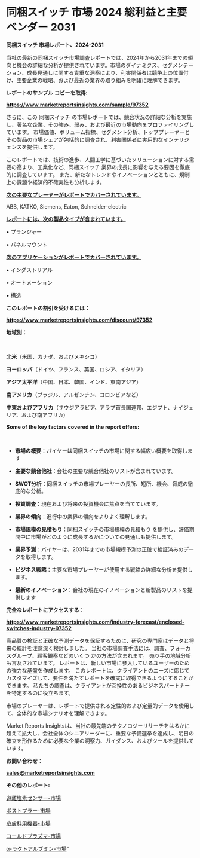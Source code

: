 # 同梱スイッチ 市場 2024 総利益と主要ベンダー 2031

<strong>同梱スイッチ 市場レポート、2024-2031</strong>

当社の最新の同梱スイッチ市場調査レポートでは、2024年から2031年までの傾向と機会の詳細な分析が提供されています。市場のダイナミクス、セグメンテーション、成長見通しに関する貴重な洞察により、利害関係者は競争上の位置付け、主要企業の戦略、および最近の業界の取り組みを明確に理解できます。



<strong>レポートのサンプル コピーを取得:</strong> <a href=https://www.marketreportsinsights.com/sample/97352>

<strong><u>https://www.marketreportsinsights.com/sample/97352</u></strong></a>

さらに、この 同梱スイッチ の市場レポートでは、競合状況の詳細な分析を実施し、著名な企業、その強み、弱み、および最近の市場動向をプロファイリングしています。 市場価値、ボリューム指標、セグメント分析、トッププレーヤーとその製品の市場シェアが包括的に調査され、利害関係者に実用的なインテリジェンスを提供します。

このレポートでは、技術の進歩、人間工学に基づいたソリューションに対する需要の高まり、工業化など、同梱スイッチ 業界の成長に影響を与える要因を徹底的に調査しています。 また、新たなトレンドやイノベーションとともに、規制上の課題や経済的不確実性も分析します。



<strong><u>次の主要なプレーヤーがレポートでカバーされています。</u></strong>

ABB, KATKO, Siemens, Eaton, Schneider-electric



<strong><u><b>レポートには、次の製品タイプが含まれています。</b></u></strong>

• プランジャー

• パネルマウント



<strong><u><b>次のアプリケーションがレポートでカバーされています。</b></u></strong>

• インダストリアル

• オートメーション

• 構造



<strong><b>このレポートの割引を受けるには：</b></strong>

<a href=https://www.marketreportsinsights.com/discount/97352>

<strong><u>https://www.marketreportsinsights.com/discount/97352</u></strong></a>



<strong>地域別：</strong>

<strong> </strong>



<strong>北米</strong>（米国、カナダ、およびメキシコ）



<strong>ヨーロッパ</strong>（ドイツ、フランス、英国、ロシア、イタリア）



<strong>アジア太平洋</strong>（中国、日本、韓国、インド、東南アジア）



<strong>南アメリカ</strong>（ブラジル、アルゼンチン、コロンビアなど）



<strong>中東およびアフリカ</strong>（サウジアラビア、アラブ首長国連邦、エジプト、ナイジェリア、および南アフリカ）



<strong>Some of the key factors covered in the report offers:</strong>

<strong> </strong>
<ul>
  <li>

<strong>市場の概要</strong>：バイヤーは同梱スイッチの市場に関する幅広い概要を取得します</li>
  <li>

<strong>主要な競合他社</strong>：会社の主要な競合他社のリストが含まれています。</li>
  <li>

<strong>SWOT分析</strong>：同梱スイッチの市場プレーヤーの長所、短所、機会、脅威の徹底的な分析。</li>
  <li>

<strong>投資調査</strong>：現在および将来の投資機会に焦点を当てています。</li>
  <li>

<strong>業界の傾向</strong>：進行中の業界の傾向をよりよく理解します。</li>
  <li>

<strong>市場規模の見積もり</strong>：同梱スイッチの市場規模の見積もり を提供し、評価期間中に市場がどのように成長するかについての見通しも提供します。</li>
  <li>

<strong>業界予測</strong>：バイヤーは、2031年までの市場規模予測の正確で検証済みのデータを取得します。</li>
  <li>

<strong>ビジネス戦略</strong>：主要な市場プレーヤーが使用する戦略の詳細な分析を提供します。</li>
  <li>

<strong>最新のイノベーション</strong>：会社の現在のイノベーションと新製品のリストを提供します</li>
</ul>


<strong>完全なレポートにアクセスする</strong>：

<a href=https://www.marketreportsinsights.com/industry-forecast/enclosed-switches-industry-97352>

<strong><u>https://www.marketreportsinsights.com/industry-forecast/enclosed-switches-industry-97352</u></strong></a>

高品質の検証と正確な予測データを保証するために、研究の専門家はデータと将来の統計を注意深く検討しました。 当社の市場調査手法には、調査、フォーカスグループ、顧客観察などのいくつ かの方法が含まれます。 売り手の地域分析も言及されています。 レポートは、新しい市場に参入しているユーザーのための強力な基盤を作成します。 このレポートは、クライアントのニーズに応じてカスタマイズして、要件を満たすレポートを確実に取得できるようにすることができます。 私たちの調査は、クライアントが互換性のあるビジネスパートナーを特定するのに役立ちます。

市場のプレーヤーは、レポートで提供される定性的および定量的データを使用して、全体的な市場シナリオを理解できます。

Market Reports Insightsは、当社の最先端のテクノロジーリサーチをはるかに超えて拡大し、会社全体のシニアリーダーに、重要な予備選挙を達成し、明日の確立を形作るために必要な企業の洞察力、ガイダンス、およびツールを提供しています。



<strong><b>お問い合わせ</b></strong>：

<a href=mailto:sales@marketreportsinsights.com>

<strong><u>sales@marketreportsinsights.com</u></strong></a>



<strong>その他のレポート:</strong>

<a href=https://www.linkedin.com/pulse/遊離塩素センサー-市場-2023-収益と成長ドライバー-2030-analytics-achievers-24-analysis-8dxbf/>遊離塩素センサー-市場</a>

<a href=https://www.linkedin.com/pulse/ポストプラー-市場-2023-推進要因と成長機会-2030-pr-news-hub-g799f/>ポストプラー-市場</a>

<a href=https://www.linkedin.com/pulse/皮膚科用機器-市場-2023-年のダイナミクスとビジネストレンド-2030-analytics-avenue-360-analysis-5pw6f/>皮膚科用機器-市場</a>

<a href=https://www.linkedin.com/pulse/コールドプラズマ-市場-2023-最新の-cagr-および成長分析-2030-ctvef/>コールドプラズマ-市場</a>

<a href=https://www.linkedin.com/pulse/α-ラクトアルブミン-市場-2023-swot-分析と成長率-2030-pr-news-hub-5eipf/>α-ラクトアルブミン-市場</a>"

